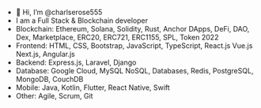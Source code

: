 - 👋 Hi, I’m @charlserose555
- I am a Full Stack & Blockchain developer
- Blockchain: 
    Ethereum, Solana, Solidity, Rust, Anchor
    DApps, DeFi, DAO, Dex, Marketplace, ERC20, ERC721, ERC1155, SPL, Token 2022
- Frontend: 
    HTML, CSS, Bootstrap, JavaScript, TypeScript, React.js Vue.js Next.js, Angular.js
- Backend: 
    Express.js, Laravel, Django
- Database: 
    Google Cloud, MySQL NoSQL, Databases, Redis, PostgreSQL, MongoDB, CouchDB
- Mobile: 
    Java, Kotlin, Flutter, React Native, Swift
- Other: 
    Agile, Scrum, Git
<!---
charlserose555/charlserose555 is a ✨ special ✨ repository because its `README.md` (this file) appears on your GitHub profile.
You can click the Preview link to take a look at your changes.
--->
